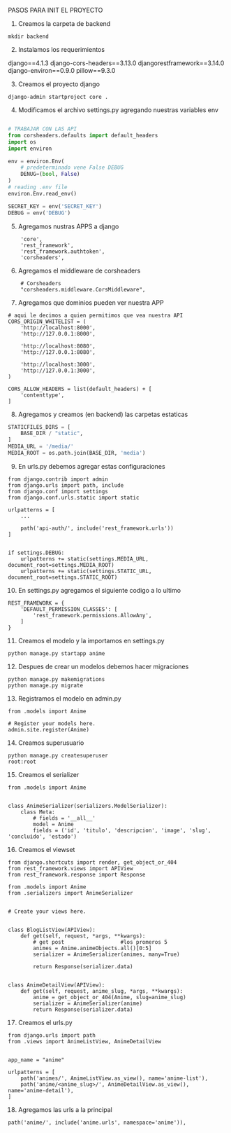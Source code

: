 PASOS PARA INIT EL PROYECTO

1. Creamos la carpeta de backend

``
mkdir backend
``

2. Instalamos los requerimientos

django==4.1.3
django-cors-headers==3.13.0
djangorestframework==3.14.0
django-environ==0.9.0
pillow==9.3.0

3. Creamos el proyecto django

``
django-admin startproject core .
``

4. Modificamos el archivo settings.py agregando nuestras variables env

````python

# TRABAJAR CON LAS API
from corsheaders.defaults import default_headers
import os
import environ

env = environ.Env(
    # predeterminado vene False DEBUG
    DENUG=(bool, False)
)
# reading .env file
environ.Env.read_env()

SECRET_KEY = env('SECRET_KEY')
DEBUG = env('DEBUG')
````

5. Agregamos nustras APPS a django

```
    'core',
    'rest_framework',
    'rest_framework.authtoken',
    'corsheaders',
```

6. Agregamos el middleware de corsheaders

```
    # Corsheaders
    "corsheaders.middleware.CorsMiddleware",
```

7. Agregamos que dominios pueden ver nuestra APP

```
# aqui le decimos a quien permitimos que vea nuestra API
CORS_ORIGIN_WHITELIST = (
    'http://localhost:8000',
    'http://127.0.0.1:8000',

    'http://localhost:8080',
    'http://127.0.0.1:8080',

    'http://localhost:3000',
    'http://127.0.0.1:3000',
)

CORS_ALLOW_HEADERS = list(default_headers) + [
    'contenttype',
]
```

8. Agregamos y creamos (en backend) las carpetas estaticas

```python
STATICFILES_DIRS = [
    BASE_DIR / "static",
]
MEDIA_URL = '/media/'
MEDIA_ROOT = os.path.join(BASE_DIR, 'media')
```

9. En urls.py debemos agregar estas configuraciones

```
from django.contrib import admin
from django.urls import path, include
from django.conf import settings
from django.conf.urls.static import static

urlpatterns = [
    ...
    
    path('api-auth/', include('rest_framework.urls'))
]


if settings.DEBUG:
    urlpatterns += static(settings.MEDIA_URL, document_root=settings.MEDIA_ROOT)
    urlpatterns += static(settings.STATIC_URL, document_root=settings.STATIC_ROOT)
```

10. En settings.py agregamos el siguiente codigo a lo ultimo

```
REST_FRAMEWORK = {
    'DEFAULT_PERMISSION_CLASSES': [
        'rest_framework.permissions.AllowAny',
    ]
}
```

11. Creamos el modelo y la importamos en settings.py

```
python manage.py startapp anime
```

12. Despues de crear un modelos debemos hacer migraciones

```
python manage.py makemigrations
python manage.py migrate
```

13. Registramos el modelo en admin.py

```
from .models import Anime

# Register your models here.
admin.site.register(Anime)
```

14. Creamos superusuario

```
python manage.py createsuperuser
root:root
```

15. Creamos el serializer

```
from .models import Anime


class AnimeSerializer(serializers.ModelSerializer):
    class Meta:
        # fields = '__all__'
        model = Anime
        fields = ('id', 'titulo', 'descripcion', 'image', 'slug', 'concluido', 'estado')
```

16. Creamos el viewset

```
from django.shortcuts import render, get_object_or_404
from rest_framework.views import APIView
from rest_framework.response import Response

from .models import Anime
from .serializers import AnimeSerializer


# Create your views here.


class BlogListView(APIView):
    def get(self, request, *args, **kwargs):
        # get post                  #los promeros 5
        animes = Anime.animeObjects.all()[0:5]
        serializer = AnimeSerializer(animes, many=True)

        return Response(serializer.data)


class AnimeDetailView(APIView):
    def get(self, request, anime_slug, *args, **kwargs):
        anime = get_object_or_404(Anime, slug=anime_slug)
        serializer = AnimeSerializer(anime)
        return Response(serializer.data)
```

17. Creamos el urls.py

```
from django.urls import path
from .views import AnimeListView, AnimeDetailView


app_name = "anime"

urlpatterns = [
    path('animes/', AnimeListView.as_view(), name='anime-list'),
    path('anime/<anime_slug>/', AnimeDetailView.as_view(), name='anime-detail'),
]
```

18. Agregamos las urls a la principal

```
path('anime/', include('anime.urls', namespace='anime')),
```